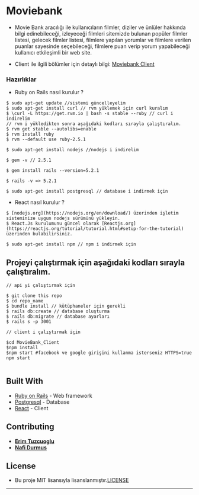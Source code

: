 ﻿# Moviebank

- Movie Bank aracılığı ile kullanıcıların filmler, diziler ve ünlüler hakkında bilgi edinebileceği, izleyeceği filmleri sitemizde bulunan popüler filmler listesi, gelecek filmler listesi, filmlere yapılan yorumlar ve filmlere verilen puanlar sayesinde seçebileceği, filmlere puan verip yorum yapabileceği kullanıcı etkileşimli bir web site.

- Client ile ilgili bölümler için detaylı bilgi: [Moviebank Client](https://github.com/ErimTuzcuoglu/MovieBank)


### Hazırlıklar

- Ruby on Rails nasıl kurulur ? 

```
$ sudo apt-get update //sistemi güncelleyelim 
$ sudo apt-get install curl // rvm yüklemek için curl kuralım
$ \curl -L https://get.rvm.io | bash -s stable --ruby // curl i indirelim
// rvm i yükledikten sonra aşağıdaki kodları sırayla çalıştıralım.
$ rvm get stable --autolibs=enable
$ rvm install ruby
$ rvm --default use ruby-2.5.1
 
$ sudo apt-get install nodejs //nodejs i indirelim

$ gem -v // 2.5.1

$ gem install rails --version=5.2.1

$ rails -v => 5.2.1

$ sudo apt-get install postgresql // database i indirmek için

```

- React nasıl kurulur ? 

```
$ [nodejs.org](https://nodejs.org/en/download/) üzerinden işletim sisteminize uygun nodejs sürümünü yükleyin.
$ React.Js kurulumunu güncel olarak [Reactjs.org](https://reactjs.org/tutorial/tutorial.html#setup-for-the-tutorial) üzerinden bulabilirsiniz.

$ sudo apt-get install npm // npm i indirmek için

```


## Projeyi çalıştırmak için aşağıdaki kodları sırayla çalıştıralım.

```
// api yi çalıştırmak için 

$ git clone this repo
$ cd repo_name
$ bundle install // kütüphaneler için gerekli
$ rails db:create // database oluşturma
$ rails db:migrate // database ayarları
$ rails s -p 3001

// client i çalıştırmak için

$cd MovieBank_Client
$npm install
$npm start #facebook ve google girişini kullanma isterseniz HTTPS=true npm start


```


## Built With

* [Ruby on Rails](https://rubyonrails.org) - Web framework 
* [Postgresql](https://www.postgresql.org/) - Database
* [React](https://reactjs.org/) - Client



## Contributing

* **[Erim Tuzcuoglu](https://github.com/ErimTuzcuoglu)**  
* **[Nafi Durmus](https://github.com/nafidurmus)** 



## License


- Bu proje MIT lisansıyla lisanslanmıştır.[LICENSE](https://github.com/nafidurmus/moviebank/blob/master/LICENSE)
------------------------------------

